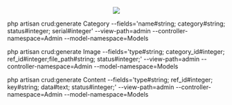 <p align="center"><img src="https://laravel.com/assets/img/components/logo-laravel.svg"></p>

php artisan crud:generate Category --fields='name#string; category#string; status#integer; serial#integer' --view-path=admin --controller-namespace=Admin --model-namespace=Models

php artisan crud:generate Image --fields='type#string; category_id#integer; ref_id#integer;file_path#string; status#integer;' --view-path=admin --controller-namespace=Admin --model-namespace=Models




php artisan crud:generate Content --fields='type#string; ref_id#integer; key#string; data#text; status#integer;' --view-path=admin --controller-namespace=Admin --model-namespace=Models
